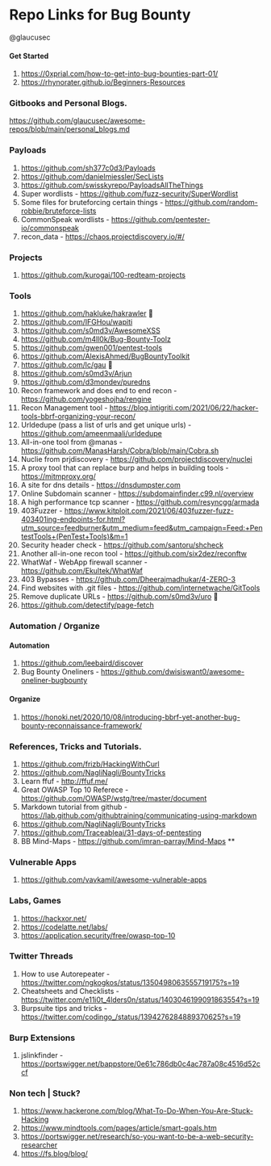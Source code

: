# Repo Links for Bug Bounty

@glaucusec

#### Get Started

1. https://0xprial.com/how-to-get-into-bug-bounties-part-01/
2. https://rhynorater.github.io/Beginners-Resources

### Gitbooks and Personal Blogs.
https://github.com/glaucusec/awesome-repos/blob/main/personal_blogs.md

### Payloads
1. https://github.com/sh377c0d3/Payloads
2. https://github.com/danielmiessler/SecLists
3. https://github.com/swisskyrepo/PayloadsAllTheThings
4. Super wordlists - https://github.com/fuzz-security/SuperWordlist
5. Some files for bruteforcing certain things - https://github.com/random-robbie/bruteforce-lists
6. CommonSpeak wordlists - https://github.com/pentester-io/commonspeak
7. recon_data - https://chaos.projectdiscovery.io/#/

### Projects
1. https://github.com/kurogai/100-redteam-projects

### Tools
1. https://github.com/hakluke/hakrawler 🔴
2. https://github.com/IFGHou/wapiti
3. https://github.com/s0md3v/AwesomeXSS
4. https://github.com/m4ll0k/Bug-Bounty-Toolz
5. https://github.com/gwen001/pentest-tools
6. https://github.com/AlexisAhmed/BugBountyToolkit
7. https://github.com/lc/gau 🔴
8. https://github.com/s0md3v/Arjun
9. https://github.com/d3mondev/puredns
10. Recon framework and does end to end recon - https://github.com/yogeshojha/rengine
11. Recon Management tool - https://blog.intigriti.com/2021/06/22/hacker-tools-bbrf-organizing-your-recon/
12. Urldedupe (pass a list of urls and get unique urls) - https://github.com/ameenmaali/urldedupe
13. All-in-one tool from @manas - https://github.com/ManasHarsh/Cobra/blob/main/Cobra.sh
14. Nuclie from prjdiscovery - https://github.com/projectdiscovery/nuclei
15. A proxy tool that can replace burp and helps in building tools - https://mitmproxy.org/
16. A site for dns details - https://dnsdumpster.com 
17. Online Subdomain scanner - https://subdomainfinder.c99.nl/overview
18. A high performance tcp scanner - https://github.com/resyncgg/armada
18. 403Fuzzer - https://www.kitploit.com/2021/06/403fuzzer-fuzz-403401ing-endpoints-for.html?utm_source=feedburner&utm_medium=feed&utm_campaign=Feed:+PentestTools+(PenTest+Tools)&m=1
19. Security header check - https://github.com/santoru/shcheck
11. Another all-in-one recon tool - https://github.com/six2dez/reconftw
12. WhatWaf - WebApp firewall scanner - https://github.com/Ekultek/WhatWaf
13. 403 Bypasses - https://github.com/Dheerajmadhukar/4-ZERO-3
14. Find websites with .git files - https://github.com/internetwache/GitTools
15. Remove duplicate URLs - https://github.com/s0md3v/uro 🔴
16. https://github.com/detectify/page-fetch

### Automation / Organize

#### Automation
1. https://github.com/leebaird/discover
2. Bug Bounty Oneliners - https://github.com/dwisiswant0/awesome-oneliner-bugbounty

#### Organize
1. https://honoki.net/2020/10/08/introducing-bbrf-yet-another-bug-bounty-reconnaissance-framework/

### References, Tricks and Tutorials.
1. https://github.com/frizb/HackingWithCurl
2. https://github.com/NagliNagli/BountyTricks
3. Learn ffuf - http://ffuf.me/
4. Great OWASP Top 10 Referece - https://github.com/OWASP/wstg/tree/master/document
5. Markdown tutorial from github - 
https://lab.github.com/githubtraining/communicating-using-markdown
6. https://github.com/NagliNagli/BountyTricks
6. https://github.com/Traceableai/31-days-of-pentesting
7. BB Mind-Maps - https://github.com/imran-parray/Mind-Maps **

### Vulnerable Apps
1. https://github.com/vavkamil/awesome-vulnerable-apps

### Labs, Games
1. https://hackxor.net/
2. https://codelatte.net/labs/
3. https://application.security/free/owasp-top-10

### Twitter Threads 
1. How to use Autorepeater - https://twitter.com/ngkogkos/status/1350498063555719175?s=19
2. Cheatsheets and Checklists - https://twitter.com/e11i0t_4lders0n/status/1403046199091863554?s=19
3. Burpsuite tips and tricks - https://twitter.com/codingo_/status/1394276284889370625?s=19

### Burp Extensions
1. jslinkfinder - https://portswigger.net/bappstore/0e61c786db0c4ac787a08c4516d52ccf

### Non tech | Stuck?
1. https://www.hackerone.com/blog/What-To-Do-When-You-Are-Stuck-Hacking
2. https://www.mindtools.com/pages/article/smart-goals.htm
3. https://portswigger.net/research/so-you-want-to-be-a-web-security-researcher
4. https://fs.blog/blog/
